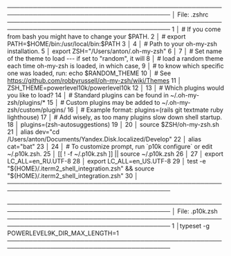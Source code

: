────────────────────────────────────────────────────────────────────────────────────────
       │ File: .zshrc
────────────────────────────────────────────────────────────────────────────────────────
   1   │ # If you come from bash you might have to change your $PATH.
   2   │ # export PATH=$HOME/bin:/usr/local/bin:$PATH
   3   │
   4   │ # Path to your oh-my-zsh installation.
   5   │ export ZSH="/Users/anton/.oh-my-zsh"
   6   │
   7   │ # Set name of the theme to load --- if set to "random", it will
   8   │ # load a random theme each time oh-my-zsh is loaded, in which case,
   9   │ # to know which specific one was loaded, run: echo $RANDOM_THEME
  10   │ # See https://github.com/robbyrussell/oh-my-zsh/wiki/Themes
  11   │ ZSH_THEME=powerlevel10k/powerlevel10k
  12   │
  13   │ # Which plugins would you like to load?
  14   │ # Standard plugins can be found in ~/.oh-my-zsh/plugins/*
  15   │ # Custom plugins may be added to ~/.oh-my-zsh/custom/plugins/
  16   │ # Example format: plugins=(rails git textmate ruby lighthouse)
  17   │ # Add wisely, as too many plugins slow down shell startup.
  18   │ plugins=(zsh-autosuggestions)
  19   │
  20   │ source $ZSH/oh-my-zsh.sh
  21   │ alias dev="cd /Users/anton/Documents/Yandex.Disk.localized/Develop"
  22   │ alias cat="bat"
  23   │
  24   │ # To customize prompt, run `p10k configure` or edit ~/.p10k.zsh.
  25   │ [[ ! -f ~/.p10k.zsh ]] || source ~/.p10k.zsh
  26   │
  27   │ export LC_ALL=en_RU.UTF-8
  28   │ export LC_ALL=en_US.UTF-8
  29   │ test -e "${HOME}/.iterm2_shell_integration.zsh" && source "${HOME}/.iterm2_shell_integration.zsh"
  30   │
────────────────────────────────────────────────────────────────────────────────────────





────────────────────────────────────────────────────────────────────────────────────────
       │ File: .p10k.zsh
────────────────────────────────────────────────────────────────────────────────────────
   1   │typeset -g POWERLEVEL9K_DIR_MAX_LENGTH=1
────────────────────────────────────────────────────────────────────────────────────────
